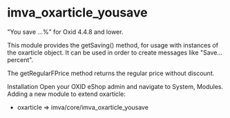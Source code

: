 imva_oxarticle_yousave
======================

"You save ...%" for Oxid 4.4.8 and lower.

This module provides the getSaving() method, for usage with instances of the oxarticle object.
It can be used in order to create messages like "Save... percent".

The getRegularFPrice method returns the regular price without discount.

Installation
Open your OXID eShop admin and navigate to System, Modules.
Adding a new module to extend oxarticle:
-	oxarticle => imva/core/imva_oxarticle_yousave